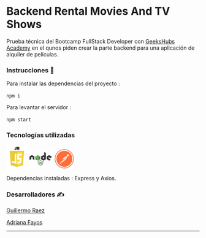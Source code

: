 # Backend Rental Movies And TV Shows

Prueba técnica del Bootcamp FullStack Developer con <a href="https://geekshubsacademy.com/">GeeksHubs Academy</a> en el qunos piden crear la parte backend para una aplicación de alquiler de películas.

### Instrucciones 🔧

Para instalar las dependencias del proyecto :

`npm i`

Para levantar el servidor : 

`npm start`

### Tecnologías utilizadas 

<img src="img/javascript.png" width="53"> <img src="img/node.png" width="65"> <img src="img/postman.png" width="50">

Dependencias instaladas : Express y Axios.


### Desarrolladores ✍️

[Guillermo Raez](https://github.com/GuillermoRaez)

[Adriana Fayos](https://github.com/AdrianaFayos)

---